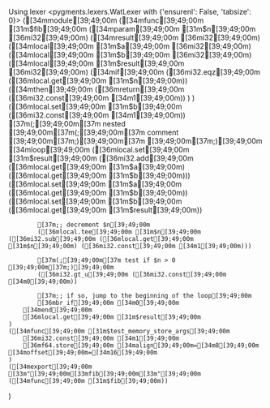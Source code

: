 Using lexer <pygments.lexers.WatLexer with {'ensurenl': False, 'tabsize': 0}>
([34mmodule[39;49;00m
    ([34mfunc[39;49;00m [31m$fib[39;49;00m ([34mparam[39;49;00m [31m$n[39;49;00m [36mi32[39;49;00m) ([34mresult[39;49;00m [36mi32[39;49;00m)
        ([34mlocal[39;49;00m [31m$a[39;49;00m [36mi32[39;49;00m)
        ([34mlocal[39;49;00m [31m$b[39;49;00m [36mi32[39;49;00m)
        ([34mlocal[39;49;00m [31m$result[39;49;00m [36mi32[39;49;00m)
        ([34mif[39;49;00m
            ([36mi32.eqz[39;49;00m ([36mlocal.get[39;49;00m [31m$n[39;49;00m))
            ([34mthen[39;49;00m
                ([36mreturn[39;49;00m ([36mi32.const[39;49;00m [34m1[39;49;00m))
            )
        )
        ([36mlocal.set[39;49;00m [31m$b[39;49;00m ([36mi32.const[39;49;00m [34m1[39;49;00m))
        [37m(;[39;49;00m[37m nested [39;49;00m[37m(;[39;49;00m[37m comment [39;49;00m[37m;)[39;49;00m[37m [39;49;00m[37m;)[39;49;00m
        [34mloop[39;49;00m
            ([36mlocal.set[39;49;00m [31m$result[39;49;00m ([36mi32.add[39;49;00m ([36mlocal.get[39;49;00m [31m$a[39;49;00m) ([36mlocal.get[39;49;00m [31m$b[39;49;00m)))
            ([36mlocal.set[39;49;00m [31m$a[39;49;00m ([36mlocal.get[39;49;00m [31m$b[39;49;00m))
            ([36mlocal.set[39;49;00m [31m$b[39;49;00m ([36mlocal.get[39;49;00m [31m$result[39;49;00m))

            [37m;; decrement $n[39;49;00m
            ([36mlocal.tee[39;49;00m [31m$n[39;49;00m ([36mi32.sub[39;49;00m ([36mlocal.get[39;49;00m [31m$n[39;49;00m) ([36mi32.const[39;49;00m [34m1[39;49;00m)))

            [37m(;[39;49;00m[37m test if $n > 0 [39;49;00m[37m;)[39;49;00m
            ([36mi32.gt_u[39;49;00m ([36mi32.const[39;49;00m [34m0[39;49;00m))

            [37m;; if so, jump to the beginning of the loop[39;49;00m
            [36mbr_if[39;49;00m [34m0[39;49;00m
        [34mend[39;49;00m
        [36mlocal.get[39;49;00m [31m$result[39;49;00m
    )
    ([34mfunc[39;49;00m [31m$test_memory_store_args[39;49;00m
        [36mi32.const[39;49;00m [34m1[39;49;00m
        [36mf64.store[39;49;00m [34malign[39;49;00m=[34m8[39;49;00m [34moffset[39;49;00m=[34m16[39;49;00m
    )
    ([34mexport[39;49;00m [33m"[39;49;00m[33mfib[39;49;00m[33m"[39;49;00m ([34mfunc[39;49;00m [31m$fib[39;49;00m))
)

